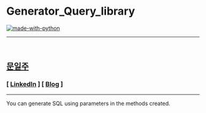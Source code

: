 
# Generator_Query_library

[![made-with-python](https://img.shields.io/badge/Made%20with-Python-1f425f.svg)](https://www.python.org/)

---

<br/>

## [문일주](https://github.com/mooniljoo)

### [ [LinkedIn](https://www.linkedin.com/in/oneweek/) ] [ [Blog](https://mooniljoo.github.io/) ]

---

You can generate SQL using parameters in the methods created.
